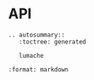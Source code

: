 # API

```{eval-rst}
.. autosummary::
   :toctree: generated

   lumache
```

```{openapi} specs/openapi.yml
:format: markdown
```

